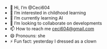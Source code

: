 - 👋 Hi, I’m @Ceci604
- 👀 I’m interested in childhood learning
- 🌱 I’m currently learning AI
- 💞️ I’m looking to collaborate on developments
- 📫 How to reach me ceci604@gmail.com
- 😄 Pronouns: she
- ⚡ Fun fact: yesterday I dressed as a clown

<!---
Ceci604/Ceci604 is a ✨ special ✨ repository because its `README.md` (this file) appears on your GitHub profile.
You can click the Preview link to take a look at your changes.
--->
